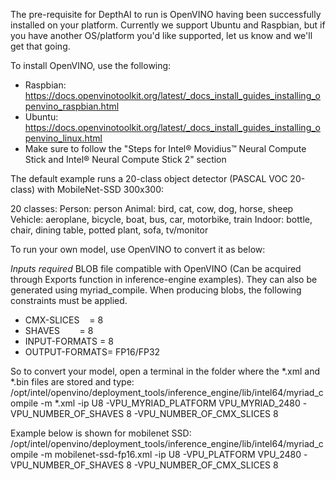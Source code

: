 The pre-requisite for DepthAI to run is OpenVINO having been successfully installed on your platform.  Currently we support Ubuntu and Raspbian, but if you have another OS/platform you'd like supported, let us know and we'll get that going.  

To install OpenVINO, use the following:
 - Raspbian: https://docs.openvinotoolkit.org/latest/_docs_install_guides_installing_openvino_raspbian.html
 - Ubuntu: https://docs.openvinotoolkit.org/latest/_docs_install_guides_installing_openvino_linux.html
  - Make sure to follow the "Steps for Intel® Movidius™ Neural Compute Stick and Intel® Neural Compute Stick 2" section

The default example runs a 20-class object detector (PASCAL VOC 20-class) with MobileNet-SSD 300x300:

20 classes:
Person: person
Animal: bird, cat, cow, dog, horse, sheep
Vehicle: aeroplane, bicycle, boat, bus, car, motorbike, train
Indoor: bottle, chair, dining table, potted plant, sofa, tv/monitor

To run your own model, use OpenVINO to convert it as below:

*Inputs required*
BLOB file compatible with OpenVINO (Can be acquired through Exports function in inference-engine examples). They can also be generated using myriad_compile.
When producing blobs, the following constraints must be applied.
* CMX-SLICES    = 8
* SHAVES        = 8
* INPUT-FORMATS = 8
* OUTPUT-FORMATS= FP16/FP32

So to convert your model, open a terminal in the folder where the *.xml and *.bin files are stored and type:
/opt/intel/openvino/deployment_tools/inference_engine/lib/intel64/myriad_compile -m *.xml -ip U8 -VPU_MYRIAD_PLATFORM VPU_MYRIAD_2480 -VPU_NUMBER_OF_SHAVES 8 -VPU_NUMBER_OF_CMX_SLICES 8

Example below is shown for mobilenet SSD:
/opt/intel/openvino/deployment_tools/inference_engine/lib/intel64/myriad_compile -m mobilenet-ssd-fp16.xml -ip U8 -VPU_PLATFORM VPU_2480 -VPU_NUMBER_OF_SHAVES 8 -VPU_NUMBER_OF_CMX_SLICES 8
